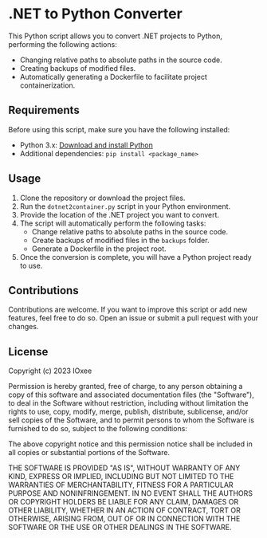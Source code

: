 # .NET to Python Converter

This Python script allows you to convert .NET projects to Python, performing the following actions:

- Changing relative paths to absolute paths in the source code.
- Creating backups of modified files.
- Automatically generating a Dockerfile to facilitate project containerization.

## Requirements

Before using this script, make sure you have the following installed:

- Python 3.x: [Download and install Python](https://www.python.org/downloads/)
- Additional dependencies: `pip install <package_name>`

## Usage

1. Clone the repository or download the project files.
2. Run the `dotnet2container.py` script in your Python environment.
3. Provide the location of the .NET project you want to convert.
4. The script will automatically perform the following tasks:
   - Change relative paths to absolute paths in the source code.
   - Create backups of modified files in the `backups` folder.
   - Generate a Dockerfile in the project root.
5. Once the conversion is complete, you will have a Python project ready to use.


## Contributions

Contributions are welcome. If you want to improve this script or add new features, feel free to do so. Open an issue or submit a pull request with your changes.

## License
Copyright (c) 2023 IOxee

Permission is hereby granted, free of charge, to any person obtaining a copy
of this software and associated documentation files (the "Software"), to deal
in the Software without restriction, including without limitation the rights
to use, copy, modify, merge, publish, distribute, sublicense, and/or sell
copies of the Software, and to permit persons to whom the Software is
furnished to do so, subject to the following conditions:

The above copyright notice and this permission notice shall be included in all
copies or substantial portions of the Software.

THE SOFTWARE IS PROVIDED "AS IS", WITHOUT WARRANTY OF ANY KIND, EXPRESS OR
IMPLIED, INCLUDING BUT NOT LIMITED TO THE WARRANTIES OF MERCHANTABILITY,
FITNESS FOR A PARTICULAR PURPOSE AND NONINFRINGEMENT. IN NO EVENT SHALL THE
AUTHORS OR COPYRIGHT HOLDERS BE LIABLE FOR ANY CLAIM, DAMAGES OR OTHER
LIABILITY, WHETHER IN AN ACTION OF CONTRACT, TORT OR OTHERWISE, ARISING FROM,
OUT OF OR IN CONNECTION WITH THE SOFTWARE OR THE USE OR OTHER DEALINGS IN THE
SOFTWARE.
